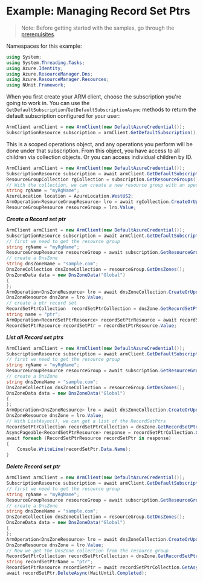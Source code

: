 # Example: Managing Record Set Ptrs
>Note: Before getting started with the samples, go through the [prerequisites](https://github.com/Azure/azure-sdk-for-net/tree/main/sdk/resourcemanager/Azure.ResourceManager#prerequisites).

Namespaces for this example:

```C# Snippet:Manage_RecordSetPtrs_Namespaces
using System;
using System.Threading.Tasks;
using Azure.Identity;
using Azure.ResourceManager.Dns;
using Azure.ResourceManager.Resources;
using NUnit.Framework;
```

When you first create your ARM client, choose the subscription you're going to work in. You can use the `GetDefaultSubscription`/`GetDefaultSubscriptionAsync` methods to return the default subscription configured for your user:

```C# Snippet:Readme_DefaultSubscription
ArmClient armClient = new ArmClient(new DefaultAzureCredential());
SubscriptionResource subscription = armClient.GetDefaultSubscription();
```

This is a scoped operations object, and any operations you perform will be done under that subscription. From this object, you have access to all children via collection objects. Or you can access individual children by ID.

```C# Snippet:Readme_GetResourceGroupCollection
ArmClient armClient = new ArmClient(new DefaultAzureCredential());
SubscriptionResource subscription = await armClient.GetDefaultSubscriptionAsync();
ResourceGroupCollection rgCollection = subscription.GetResourceGroups();
// With the collection, we can create a new resource group with an specific name
string rgName = "myRgName";
AzureLocation location = AzureLocation.WestUS2;
ArmOperation<ResourceGroupResource> lro = await rgCollection.CreateOrUpdateAsync(WaitUntil.Completed, rgName, new ResourceGroupData(location));
ResourceGroupResource resourceGroup = lro.Value;
```

***Create a Record set ptr***

```C# Snippet:Managing_RecordSetPtrs_CreateARecordSetPtr
ArmClient armClient = new ArmClient(new DefaultAzureCredential());
SubscriptionResource subscription = await armClient.GetDefaultSubscriptionAsync();
// first we need to get the resource group
string rgName = "myRgName";
ResourceGroupResource resourceGroup = await subscription.GetResourceGroups().GetAsync(rgName);
// create a DnsZone
string dnsZoneName = "sample.com";
DnsZoneCollection dnsZoneCollection = resourceGroup.GetDnsZones();
DnsZoneData data = new DnsZoneData("Global")
{
};
ArmOperation<DnsZoneResource> lro = await dnsZoneCollection.CreateOrUpdateAsync(WaitUntil.Completed, dnsZoneName, data);
DnsZoneResource dnsZone = lro.Value;
// create a ptr record set
RecordSetPtrCollection  recordSetPtrCollection = dnsZone.GetRecordSetPtrs();
string name = "ptr";
ArmOperation<RecordSetPtrResource> recordSetPtrResource = await recordSetPtrCollection.CreateOrUpdateAsync(WaitUntil.Completed, name, new PtrRecordSetData() { });
RecordSetPtrResource recordSetPtr = recordSetPtrResource.Value;
```

***List all Record set ptrs***

```C# Snippet:Managing_RecordSetPtrs_ListAllRecordSetPtrs
ArmClient armClient = new ArmClient(new DefaultAzureCredential());
SubscriptionResource subscription = await armClient.GetDefaultSubscriptionAsync();
// first we need to get the resource group
string rgName = "myRgName";
ResourceGroupResource resourceGroup = await subscription.GetResourceGroups().GetAsync(rgName);
// create a DnsZone
string dnsZoneName = "sample.com";
DnsZoneCollection dnsZoneCollection = resourceGroup.GetDnsZones();
DnsZoneData data = new DnsZoneData("Global")
{
};
ArmOperation<DnsZoneResource> lro = await dnsZoneCollection.CreateOrUpdateAsync(WaitUntil.Completed, dnsZoneName, data);
DnsZoneResource dnsZone = lro.Value;
// With ListAsync(), we can get a list of the RecordSetPtrs
RecordSetPtrCollection recordSetPtrCollection = dnsZone.GetRecordSetPtrs();
AsyncPageable<RecordSetPtrResource> response = recordSetPtrCollection.GetAllAsync();
await foreach (RecordSetPtrResource recordSetPtr in response)
{
    Console.WriteLine(recordSetPtr.Data.Name);
}
```

***Delete Record set ptr***

```C# Snippet:Managing_RecordSetPtrs_DeleteRecordSetPtr
ArmClient armClient = new ArmClient(new DefaultAzureCredential());
SubscriptionResource subscription = await armClient.GetDefaultSubscriptionAsync();
// first we need to get the resource group
string rgName = "myRgName";
ResourceGroupResource resourceGroup = await subscription.GetResourceGroups().GetAsync(rgName);
// create a DnsZone
string dnsZoneName = "sample.com";
DnsZoneCollection dnsZoneCollection = resourceGroup.GetDnsZones();
DnsZoneData data = new DnsZoneData("Global")
{
};
ArmOperation<DnsZoneResource> lro = await dnsZoneCollection.CreateOrUpdateAsync(WaitUntil.Completed, dnsZoneName, data);
DnsZoneResource dnsZone = lro.Value;
// Now we get the DnsZone collection from the resource group
RecordSetPtrCollection recordSetPtrCollection = dnsZone.GetRecordSetPtrs();
string recordSetPtrName = "ptr";
RecordSetPtrResource recordSetPtr = await recordSetPtrCollection.GetAsync(recordSetPtrName);
await recordSetPtr.DeleteAsync(WaitUntil.Completed);
```
